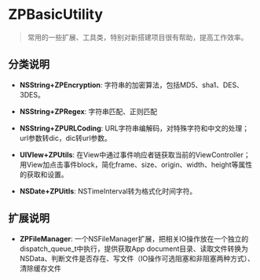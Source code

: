 # ZPBasicUtility
> 常用的一些扩展、工具类，特别对新搭建项目很有帮助，提高工作效率。

## 分类说明

* __NSString+ZPEncryption__: 字符串的加密算法，包括MD5、sha1、DES、3DES。

* __NSString+ZPRegex__: 字符串匹配、正则匹配

* __NSString+ZPURLCoding__: URL字符串编解码，对特殊字符和中文的处理；url参数转dic，dic转url参数。

* __UIVIew+ZPUtils__: 在View中通过事件响应者链获取当前的ViewController；用View加点击事件block，简化frame、size、origin、width、height等属性的获取和设置。

* __NSDate+ZPUitls__: NSTimeInterval转为格式化时间字符。

## 扩展说明

* __ZPFileManager__: 一个NSFileManager扩展，把相关IO操作放在一个独立的dispatch_queue_t中执行，提供获取App document目录、读取文件转换为NSData、判断文件是否存在、写文件（IO操作可选阻塞和非阻塞两种方式）、清除缓存文件
	